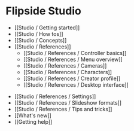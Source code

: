 # Flipside Studio

* [[Studio / Getting started]]
* [[Studio / How tos]]
* [[Studio / Concepts]]
* [[Studio / References]]
  * [[Studio / References / Controller basics]]
  * [[Studio / References / Menu overview]]
  * [[Studio / References / Cameras]]
  * [[Studio / References / Characters]]
  * [[Studio / References / Creator profile]]
  * [[Studio / References / Desktop interface]]
<!--  * [[Studio / References / Exports]] -->
  * [[Studio / References / Settings]]
  * [[Studio / References / Slideshow formats]]
  * [[Studio / References / Tips and tricks]]
* [[What's new]]
* [[Getting help]]
